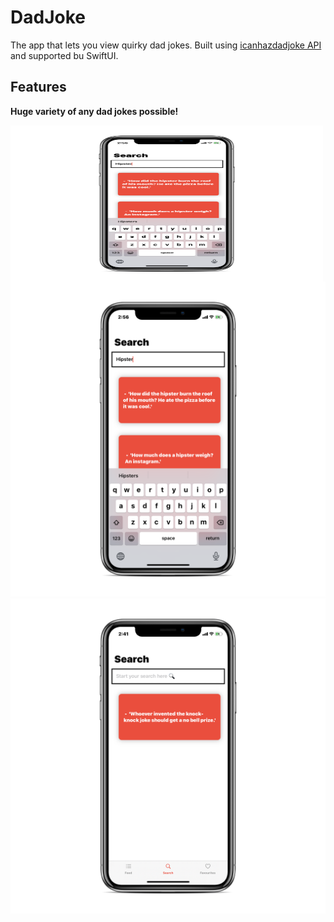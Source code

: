 # DadJoke

The app that lets you view quirky dad jokes. Built using [icanhazdadjoke API](https://icanhazdadjoke.com) and supported bu SwiftUI. 

## Features

**Huge variety of any dad jokes possible!**

<img align="left" width="500" height="250" src="https://github.com/NikBeastDeve/DadJoke/blob/master/DadJoke/Screenshots/search.png">

![Search](https://github.com/NikBeastDeve/DadJoke/blob/master/DadJoke/Screenshots/search.png)
![Search_Default](https://github.com/NikBeastDeve/DadJoke/blob/master/DadJoke/Screenshots/search_default.png)
